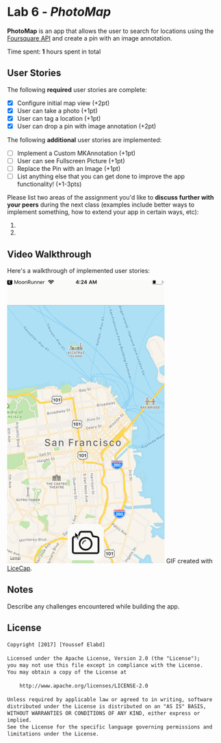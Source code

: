 # Lab 6 - *PhotoMap*

**PhotoMap** is an app that allows the user to search for locations using the [Foursquare API](https://developer.foursquare.com/docs) and create a pin with an image annotation.

Time spent: **1** hours spent in total

## User Stories

The following **required** user stories are complete:

- [X] Configure initial map view (+2pt)
- [X] User can take a photo (+1pt)
- [X] User can tag a location (+1pt)
- [X] User can drop a pin with image annotation (+2pt)

The following **additional** user stories are implemented:

- [ ] Implement a Custom MKAnnotation (+1pt)
- [ ] User can see Fullscreen Picture (+1pt)
- [ ] Replace the Pin with an Image (+1pt)
- [ ] List anything else that you can get done to improve the app functionality! (+1-3pts)

Please list two areas of the assignment you'd like to **discuss further with your peers** during the next class (examples include better ways to implement something, how to extend your app in certain ways, etc):

1.
2.

## Video Walkthrough

Here's a walkthrough of implemented user stories:

![alt tag](/photoMapDemo.gif)
GIF created with [LiceCap](http://www.cockos.com/licecap/).

## Notes

Describe any challenges encountered while building the app.

## License

    Copyright [2017] [Youssef Elabd]

    Licensed under the Apache License, Version 2.0 (the "License");
    you may not use this file except in compliance with the License.
    You may obtain a copy of the License at

        http://www.apache.org/licenses/LICENSE-2.0

    Unless required by applicable law or agreed to in writing, software
    distributed under the License is distributed on an "AS IS" BASIS,
    WITHOUT WARRANTIES OR CONDITIONS OF ANY KIND, either express or implied.
    See the License for the specific language governing permissions and
    limitations under the License.

    
